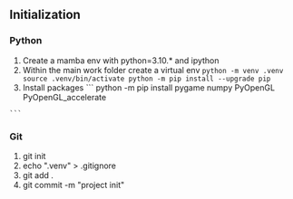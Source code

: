 ## Initialization

### Python

   1. Create a mamba env with python=3.10.\* and ipython
   2. Within the main work folder create a virtual env 
   	```
	python -m venv .venv
	source .venv/bin/activate
	python -m pip install --upgrade pip
	```
   3. Install packages
   	```
	python -m pip install pygame numpy PyOpenGL PyOpenGL_accelerate

	```


### Git
   1. git init
   2. echo ".venv" > .gitignore
   3. git add . 
   4. git commit -m "project init"

